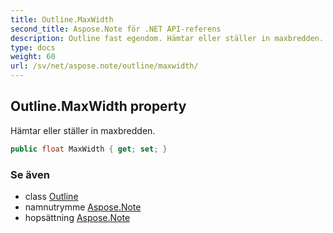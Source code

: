 ```yaml
---
title: Outline.MaxWidth
second_title: Aspose.Note för .NET API-referens
description: Outline fast egendom. Hämtar eller ställer in maxbredden.
type: docs
weight: 60
url: /sv/net/aspose.note/outline/maxwidth/
---
```

## Outline.MaxWidth property

Hämtar eller ställer in maxbredden.

```csharp
public float MaxWidth { get; set; }
```

### Se även

* class [Outline](../)
* namnutrymme [Aspose.Note](../../outline/)
* hopsättning [Aspose.Note](../../../)


